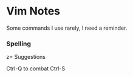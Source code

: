 # Vim Notes

Some commands I use rarely, I need a reminder.

### Spelling
z= Suggestions

Ctrl-Q to combat Ctrl-S
